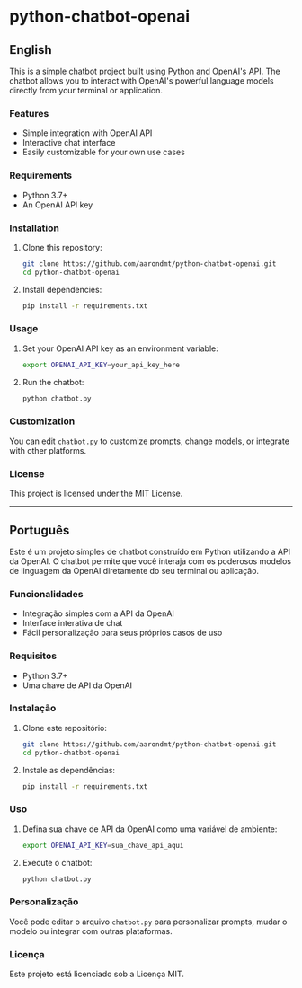 # python-chatbot-openai

## English

This is a simple chatbot project built using Python and OpenAI's API. The chatbot allows you to interact with OpenAI's powerful language models directly from your terminal or application.

### Features

- Simple integration with OpenAI API
- Interactive chat interface
- Easily customizable for your own use cases

### Requirements

- Python 3.7+
- An OpenAI API key

### Installation

1. Clone this repository:
    ```bash
    git clone https://github.com/aarondmt/python-chatbot-openai.git
    cd python-chatbot-openai
    ```
2. Install dependencies:
    ```bash
    pip install -r requirements.txt
    ```

### Usage

1. Set your OpenAI API key as an environment variable:
    ```bash
    export OPENAI_API_KEY=your_api_key_here
    ```
2. Run the chatbot:
    ```bash
    python chatbot.py
    ```

### Customization

You can edit `chatbot.py` to customize prompts, change models, or integrate with other platforms.

### License

This project is licensed under the MIT License.

---

## Português

Este é um projeto simples de chatbot construído em Python utilizando a API da OpenAI. O chatbot permite que você interaja com os poderosos modelos de linguagem da OpenAI diretamente do seu terminal ou aplicação.

### Funcionalidades

- Integração simples com a API da OpenAI
- Interface interativa de chat
- Fácil personalização para seus próprios casos de uso

### Requisitos

- Python 3.7+
- Uma chave de API da OpenAI

### Instalação

1. Clone este repositório:
    ```bash
    git clone https://github.com/aarondmt/python-chatbot-openai.git
    cd python-chatbot-openai
    ```
2. Instale as dependências:
    ```bash
    pip install -r requirements.txt
    ```

### Uso

1. Defina sua chave de API da OpenAI como uma variável de ambiente:
    ```bash
    export OPENAI_API_KEY=sua_chave_api_aqui
    ```
2. Execute o chatbot:
    ```bash
    python chatbot.py
    ```

### Personalização

Você pode editar o arquivo `chatbot.py` para personalizar prompts, mudar o modelo ou integrar com outras plataformas.

### Licença

Este projeto está licenciado sob a Licença MIT.
